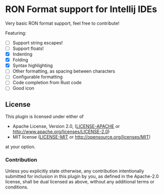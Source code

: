# RON Format support for Intellij IDEs

Very basic RON format support, feel free to contribute!

Featuring:

- [ ] Support string escapes!
- [ ] Support floats!
- [x] Indenting
- [x] Folding
- [x] Syntax highlighting
- [ ] Other formatting, as spacing between characters
- [ ] Configurable formatting
- [ ] Code completion from Rust code
- [ ] Good icon

## License

This plugin is licensed under either of

 * Apache License, Version 2.0, ([LICENSE-APACHE](LICENSE-APACHE) or
   http://www.apache.org/licenses/LICENSE-2.0)
 * MIT license ([LICENSE-MIT](LICENSE-MIT) or
   http://opensource.org/licenses/MIT)

at your option.

### Contribution

Unless you explicitly state otherwise, any contribution intentionally submitted
for inclusion in this plugin by you, as defined in the Apache-2.0 license, shall be
dual licensed as above, without any additional terms or conditions.
